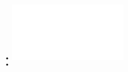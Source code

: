 - ![Week 3 - Performance Lecture Outline F21.pdf](../assets/Week_3_-_Performance_Lecture_Outline_F21_1631048651052_0.pdf)
-